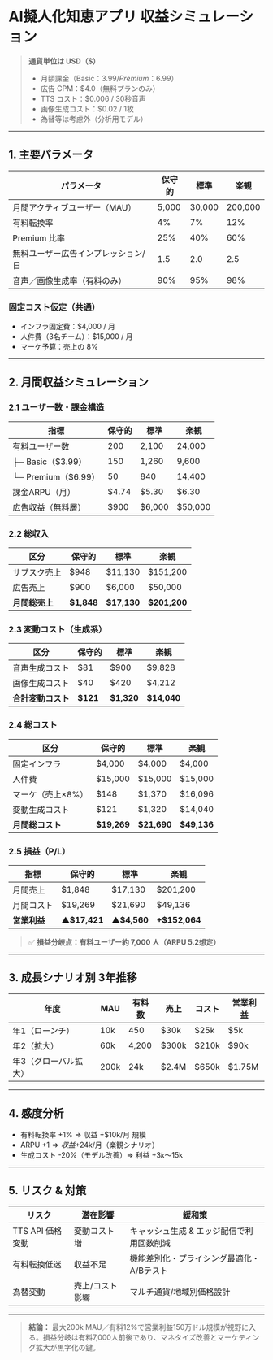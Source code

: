 # AI擬人化知恵アプリ 収益シミュレーション

> **通貨単位は USD（$）**
> - 月額課金（Basic：$3.99 / Premium：$6.99）
> - 広告 CPM：$4.0（無料プランのみ）
> - TTS コスト：$0.006 / 30秒音声
> - 画像生成コスト：$0.02 / 1枚
> - 為替等は考慮外（分析用モデル）

---

## 1. 主要パラメータ

| パラメータ | 保守的 | 標準 | 楽観 |
|------------|--------|------|------|
| 月間アクティブユーザー（MAU） | 5,000 | 30,000 | 200,000 |
| 有料転換率 | 4% | 7% | 12% |
| Premium 比率 | 25% | 40% | 60% |
| 無料ユーザー広告インプレッション/日 | 1.5 | 2.0 | 2.5 |
| 音声／画像生成率（有料のみ） | 90% | 95% | 98% |

### 固定コスト仮定（共通）
- インフラ固定費：$4,000 / 月
- 人件費（3名チーム）：$15,000 / 月
- マーケ予算：売上の 8%

---

## 2. 月間収益シミュレーション

### 2.1 ユーザー数・課金構造

| 指標 | 保守的 | 標準 | 楽観 |
|------|--------|------|------|
| 有料ユーザー数 | 200 | 2,100 | 24,000 |
|  ├─ Basic（$3.99）| 150 | 1,260 | 9,600 |
|  └─ Premium（$6.99）| 50 | 840 | 14,400 |
| 課金ARPU（月）| $4.74 | $5.30 | $6.30 |
| 広告収益（無料層）| $900 | $6,000 | $50,000 |

### 2.2 総収入

| 区分 | 保守的 | 標準 | 楽観 |
|------|--------|------|------|
| サブスク売上 | $948 | $11,130 | $151,200 |
| 広告売上 | $900 | $6,000 | $50,000 |
| **月間総売上** | **$1,848** | **$17,130** | **$201,200** |

### 2.3 変動コスト（生成系）

| 区分 | 保守的 | 標準 | 楽観 |
|------|--------|------|------|
| 音声生成コスト | $81 | $900 | $9,828 |
| 画像生成コスト | $40 | $420 | $4,212 |
| **合計変動コスト** | **$121** | **$1,320** | **$14,040** |

### 2.4 総コスト

| 区分 | 保守的 | 標準 | 楽観 |
|------|--------|------|------|
| 固定インフラ | $4,000 | $4,000 | $4,000 |
| 人件費 | $15,000 | $15,000 | $15,000 |
| マーケ（売上×8%） | $148 | $1,370 | $16,096 |
| 変動生成コスト | $121 | $1,320 | $14,040 |
| **月間総コスト** | **$19,269** | **$21,690** | **$49,136** |

### 2.5 損益（P/L）

| 指標 | 保守的 | 標準 | 楽観 |
|------|--------|------|------|
| 月間売上 | $1,848 | $17,130 | $201,200 |
| 月間コスト | $19,269 | $21,690 | $49,136 |
| **営業利益** | **▲$17,421** | **▲$4,560** | **+$152,064** |

> ✅ **損益分岐点：有料ユーザー約 7,000 人（ARPU 5.2想定）**

---

## 3. 成長シナリオ別 3年推移

| 年度 | MAU | 有料数 | 売上 | コスト | 営業利益 |
|------|------|--------|------|--------|----------|
| 年1（ローンチ）| 10k | 450 | $30k | $25k | $5k |
| 年2（拡大）| 60k | 4,200 | $300k | $210k | $90k |
| 年3（グローバル拡大）| 200k | 24k | $2.4M | $650k | $1.75M |

---

## 4. 感度分析

- 有料転換率 +1% ⇒ 収益 +$10k/月 規模
- ARPU +$1 ⇒ 収益 +$24k/月（楽観シナリオ）
- 生成コスト -20%（モデル改善）⇒ 利益 +$3k～$15k

---

## 5. リスク & 対策

| リスク | 潜在影響 | 緩和策 |
|--------|----------|--------|
| TTS API 価格変動 | 変動コスト増 | キャッシュ生成 & エッジ配信で利用回数削減 |
| 有料転換低迷 | 収益不足 | 機能差別化・プライシング最適化・A/Bテスト |
| 為替変動 | 売上/コスト影響 | マルチ通貨/地域別価格設計 |

---

> **結論：** 最大200k MAU／有料12%で営業利益150万ドル規模が視野に入る。損益分岐は有料7,000人前後であり、マネタイズ改善とマーケティング拡大が黒字化の鍵。

